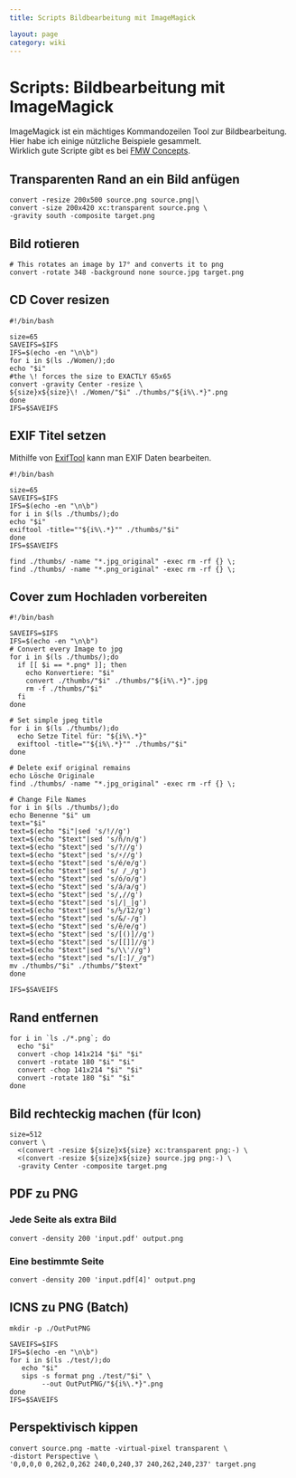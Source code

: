 ```yaml
---
title: Scripts Bildbearbeitung mit ImageMagick

layout: page
category: wiki
---
```


# Scripts: Bildbearbeitung mit ImageMagick

ImageMagick ist ein mächtiges Kommandozeilen Tool zur Bildbearbeitung.
Hier habe ich einige nützliche Beispiele gesammelt.   
Wirklich gute Scripte gibt es bei [FMW Concepts](http://www.fmwconcepts.com/imagemagick/3Drotate/index.php).

## Transparenten Rand an ein Bild anfügen

    convert -resize 200x500 source.png source.png|\
    convert -size 200x420 xc:transparent source.png \
    -gravity south -composite target.png


## Bild rotieren

    # This rotates an image by 17° and converts it to png
    convert -rotate 348 -background none source.jpg target.png


## CD Cover resizen

    #!/bin/bash
    
    size=65
    SAVEIFS=$IFS
    IFS=$(echo -en "\n\b")
    for i in $(ls ./Women/);do
    echo "$i"
    #the \! forces the size to EXACTLY 65x65
    convert -gravity Center -resize \
    ${size}x${size}\! ./Women/"$i" ./thumbs/"${i%\.*}".png 
    done
    IFS=$SAVEIFS


## EXIF Titel setzen

Mithilfe von [ExifTool](http://www.sno.phy.queensu.ca/~phil/exiftool) kann man EXIF Daten bearbeiten.

    #!/bin/bash

    size=65
    SAVEIFS=$IFS
    IFS=$(echo -en "\n\b")
    for i in $(ls ./thumbs/);do
    echo "$i"
    exiftool -title=""${i%\.*}"" ./thumbs/"$i"
    done
    IFS=$SAVEIFS
    
    find ./thumbs/ -name "*.jpg_original" -exec rm -rf {} \;
    find ./thumbs/ -name "*.png_original" -exec rm -rf {} \;


## Cover zum Hochladen vorbereiten

    #!/bin/bash
     
    SAVEIFS=$IFS
    IFS=$(echo -en "\n\b")
    # Convert every Image to jpg
    for i in $(ls ./thumbs/);do
      if [[ $i == *.png* ]]; then
        echo Konvertiere: "$i"
        convert ./thumbs/"$i" ./thumbs/"${i%\.*}".jpg
        rm -f ./thumbs/"$i"
      fi
    done
    
    # Set simple jpeg title
    for i in $(ls ./thumbs/);do
      echo Setze Titel für: "${i%\.*}"
      exiftool -title=""${i%\.*}"" ./thumbs/"$i"
    done
    
    # Delete exif original remains
    echo Lösche Originale
    find ./thumbs/ -name "*.jpg_original" -exec rm -rf {} \;
    
    # Change File Names
    for i in $(ls ./thumbs/);do
    echo Benenne "$i" um
    text="$i"
    text=$(echo "$i"|sed 's/!//g')
    text=$(echo "$text"|sed 's/ñ/n/g')
    text=$(echo "$text"|sed 's/?//g')
    text=$(echo "$text"|sed 's/⚡//g')
    text=$(echo "$text"|sed 's/é/e/g')
    text=$(echo "$text"|sed 's/ /_/g')
    text=$(echo "$text"|sed 's/ó/o/g')
    text=$(echo "$text"|sed 's/á/a/g')
    text=$(echo "$text"|sed 's/,//g')
    text=$(echo "$text"|sed 's|/|_|g')
    text=$(echo "$text"|sed 's/½/12/g')
    text=$(echo "$text"|sed 's/&/-/g')
    text=$(echo "$text"|sed 's/ê/e/g')
    text=$(echo "$text"|sed 's/[()]//g')
    text=$(echo "$text"|sed 's/[[]]//g')
    text=$(echo "$text"|sed "s/\\'//g")
    text=$(echo "$text"|sed "s/[:]/_/g")
    mv ./thumbs/"$i" ./thumbs/"$text"
    done
    
    IFS=$SAVEIFS

## Rand entfernen

    for i in `ls ./*.png`; do 
      echo "$i"
      convert -chop 141x214 "$i" "$i"
      convert -rotate 180 "$i" "$i"
      convert -chop 141x214 "$i" "$i"
      convert -rotate 180 "$i" "$i"  
    done


## Bild rechteckig machen (für Icon)

    size=512
    convert \
      <(convert -resize ${size}x${size} xc:transparent png:-) \
      <(convert -resize ${size}x${size} source.jpg png:-) \
      -gravity Center -composite target.png
  
## PDF zu PNG

### Jede Seite als extra Bild

    convert -density 200 'input.pdf' output.png

### Eine bestimmte Seite

    convert -density 200 'input.pdf[4]' output.png


## ICNS zu PNG (Batch)

    mkdir -p ./OutPutPNG
     
    SAVEIFS=$IFS
    IFS=$(echo -en "\n\b")
    for i in $(ls ./test/);do
       echo "$i"
       sips -s format png ./test/"$i" \
            --out OutPutPNG/"${i%\.*}".png
    done
    IFS=$SAVEIFS


## Perspektivisch kippen

    convert source.png -matte -virtual-pixel transparent \
    -distort Perspective \
    '0,0,0,0 0,262,0,262 240,0,240,37 240,262,240,237' target.png
